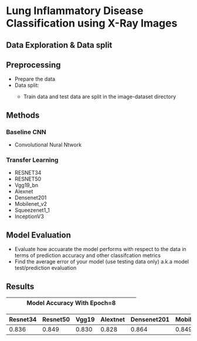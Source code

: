 # Lung Inflammatory Disease Classification using X-Ray Images

## Data Exploration & Data split

## Preprocessing
<ul>
    <li>Prepare the data</li>
    <li>Data split:</li>
    <ul>
        <li>Train data and test data are split in the image-dataset directory</li>
    </ul>
</ul>

        
## Methods

### Baseline CNN 
<ul>
    <li> Convolutional Nural Ntwork </li>
</ul>

### Transfer Learning
<ul>
    <li> RESNET34 </li>
    <li> RESNET50</li>
    <li> Vgg19_bn</li>
    <li> Alexnet </li>
    <li> Densenet201</li>
    <li> Mobilenet_v2
    <li> Squeezenet1_1 </li>
    <li> InceptionV3</li>
</ul>
 
 
## Model Evaluation
<ul>
    <li>Evaluate how accuarate the model performs with respect to the data in terms of prediction accuracy and other classifcation metrics </li>
    <li>Find the average error of your model (use testing data only) a.k.a model test/prediction evaluation</li>
</ul>


## Results


| | | | Model Accuracy With Epoch=8 | | | |
|------|------|------|------|------|------|------|

|Resnet34|Resnet50|Vgg19|Alextnet|Densenet201|Mobilenet_v2|Squeezenet1_1|Cnn|
|------|------|------|------|------|------|------|------|
|0.836|0.849|0.830|0.828|0.864|0.849|0.829|0.778

